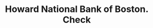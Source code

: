 ---
doi: 10.7916/D88K8N3M
date_other: '1880'
date_other_textual: 1880-1889
form: printed ephemera
genre:
- Checks (bank checks)
name:
- Howard National Bank of Boston
object_in_context_url: https://biggert.cul.columbia.edu/items/view/ave_biggert_00390
subject_hierarchical_geographic:
- Boston, Massachusetts, United States
subject_name:
- Howard National Bank of Boston
title: Howard National Bank of Boston. Check
sort_title: Howard National Bank of Boston. Check
call_number: ave_biggert_00390
coordinates:
- 42.35805555555556,-71.06361111111111
pid: ave_biggert_00390
identifiers: ave_biggert_00390
thumbnail: https://derivativo-1.library.columbia.edu/iiif/2/ldpd:344097/full/!256,256/0/native.jpg
permalink: /biggert/ave_biggert_00390/
layout: iiif-image-page
---